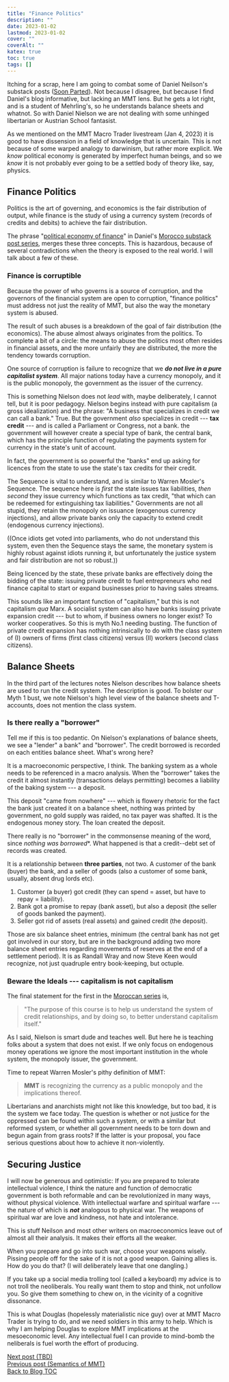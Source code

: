```yaml
---
title: "Finance Politics"
description: ""
date: 2023-01-02
lastmod: 2023-01-02
cover: ""
coverAlt: ""
katex: true
toc: true
tags: []
---
```


Itching for a scrap, here I am going to combat some of Daniel Neilson's substack 
posts ([Soon Parted](https://www.soonparted.co/)). Not because I disagree, but 
because I find Daniel's blog informative, but lacking an MMT lens. But he gets a lot 
right, and is a student of Mehrling's, so he understands balance sheets and whatnot. 
So with Daniel Nielson we are not dealing with some unhinged libertarian or Austrian 
School fantasist.

As we mentioned on the MMT Macro Trader livestream (Jan 4, 2023) it is good to have 
dissension in a field of knowledge that is uncertain. This is not because of some 
warped analogy to darwinism, but rather more explicit. We *know* political economy is 
generated by imperfect human beings, and so we *know* it is not probably ever going 
to be a settled body of theory like, say, physics.


## Finance Politics

Politics is the art of governing, and economics is the fair distribution of output,
while finance is the study of using a currency system (records of credits and debits) 
to achieve the fair distribution.

The phrase "[political economy of finance](https://www.soonparted.co/p/credit)" 
in Daniel's [Morocco substack post series](https://www.soonparted.co/p/credit), 
merges these three concepts. This is hazardous, because of several contradictions 
when the theory is exposed to the real world. I will talk about a few of these.

### Finance is corruptible

Because the power of who governs is a source of corruption, and the governors of 
the financial system are open to corruption, "finance politics" must address not 
just the reality of MMT, but also the way the monetary system is abused.

The result of such abuses is a breakdown of the goal of fair distribution 
(the economics). The abuse almost always originates from the politics. To complete 
a bit of a circle: the means to abuse the politics most often resides in 
financial assets, and the more unfairly they are distributed, the more the 
tendency towards corruption.

One source of corruption is failure to recognize that we **_do not live in a pure 
capitalist system_**. All major nations today have a currency monopoly, and it is the 
public monopoly, the government as the issuer of the currency.

This is something Nielson does not *lead* with, maybe deliberately, I cannot tell, but 
it is poor pedagogy. Nielson begins instead with pure capitalism (a gross 
idealization) and the phrase: "A business that specializes in credit we can call a 
bank."
True. But the government *also* specializes in credit --- **tax credit** --- and is 
called a Parliament or Congress, not a bank. the government will however create a 
special type of bank, the central bank, which has the principle function of regulating 
the payments system for currency in the state's unit of account.

In fact, the government is so powerful the "banks" end up asking for licences from 
the state to use the state's tax credits for their credit. 

The Sequence is vital to understand, and is similar to Warren Mosler's Sequence. 
The sequence here is *first* the state issues tax liabilities, *then second* they 
issue currency which functions as tax credit, "that which can be redeemed for 
extinguishing tax liabilities." Governments are not all stupid, they retain the 
monopoly on issuance (exogenous currency injections), and allow private banks only 
the capacity to extend credit (endogenous currency injections).

((Once idiots get voted into parliaments, who do not understand this system, even 
then the Sequence stays the same, the monetary system is highly robust against idiots 
running it, but unfortunately the justice system and fair distribution are not so 
robust.))

Being licenced by the state, these private banks are effectively doing the bidding of 
the state: issuing private credit to fuel entrepreneurs who ned finance capital to 
start or expand businesses prior to having sales streams.

This sounds like an important function of "capitalism," but this is not capitalism 
*qua* Marx. A socialist system can also have banks issuing private expansion credit 
--- but to whom, if business owners no longer exist?  To worker cooperatives. 
So this is myth No.1 needing busting.  The function of private credit expansion has 
nothing intrinsically to do with the class system of (I) owners of firms (first class citizens) versus (II) workers (second class citizens).


## Balance Sheets

In the third part of the lectures notes Nielson describes how balance sheets are 
used to run the credit system. The description is good. To bolster our Myth 1 bust, 
we note Nielson's high level view of the balance sheets and T-accounts, does not 
mention the class system. 

### Is there really a "borrower"

Tell me if this is too pedantic. On Nielson's explanations of balance sheets, we 
see a "lender" a bank" and "borrower". The credit  borrowed is recorded on each entities 
balance sheet. What's wrong here?

It is a macroeconomic perspective, I think. The banking system as a whole needs to be 
referenced in a macro analysis. When the "borrower" takes the credit it almost 
instantly (transactions delays permitting) becomes a liability of the baking system 
--- a deposit.

This deposit "came from nowhere" --- which is flowery rhetoric for the fact the bank 
just created it on a  balance sheet, nothing was printed by government, no gold 
supply was raided, no tax payer was shafted.
It is the endogenous money story.  The loan created the deposit.

There really is no "borrower" in the commonsense meaning of the word, since 
*nothing was borrowed**.  What happened is that a credit--debt set of records was 
created.

It is a relationship between **three parties**, not two. A customer of the 
bank (buyer) the bank, and a seller of goods (also a customer of some bank, 
usually, absent drug lords etc).

1. Customer (a buyer) got credit (they can spend = asset, but have to repay = liability).
2. Bank got a promise to repay (bank asset), but also a deposit (the seller of goods 
banked the payment).
3. Seller got rid of assets (real assets) and gained credit (the deposit).

Those are six balance sheet entries, minimum (the central bank has not get got 
involved in our story, but are in the background adding two more balance sheet 
entries regarding movements of reserves at the end of a settlement period). It is as 
Randall Wray and now Steve Keen would recognize, not just quadruple entry 
book-keeping, but octuple.

### Beware the Ideals --- capitalism is not capitalism

The final statement for the first in the 
[Moroccan series](https://www.soonparted.co/p/credit) is, 

> "The purpose of this course is to help us understand the system of credit relationships, and by doing so, to better understand capitalism itself."

As I said, Nielson is  smart dude and teaches well. But here he is teaching folks 
about a system that does not exist. If we only focus on endogenous money operations 
we ignore the most important institution in the whole system, the monopoly issuer, 
the government.

Time to repeat Warren Mosler's pithy definition of MMT:

> **MMT** is recognizing the currency as a public monopoly and the implications thereof.

Libertarians and anarchists might not like this knowledge, but too bad, it is the 
system we face today. The question is whether or not justice for the oppressed can 
be found within such a system, or with a similar but reformed system, or whether all 
government needs to be torn down and begun again from grass roots? If the latter is 
your proposal, you face serious questions about how to achieve it non-violently.


## Securing Justice 

I will now be generous and optimistic: If you are prepared to tolerate intellectual 
violence, I think the nature and function of democratic government is both reformable 
and can be revolutionized in many ways, without physical violence. With intellectual 
warfare and spiritual warfare --- the nature of which is **_not_** analogous to 
physical war. The weapons of spiritual war are love and kindness, not hate and 
intolerance.

This is stuff Neilson and most other writers on macroeconomics leave out of almost all 
their analysis. It makes their efforts all the weaker.

When you prepare and go into such war, choose your weapons wisely. Pissing 
people off for the sake of it is not a good weapon. Gaining allies is. How do you do 
that? (I will deliberately leave that one dangling.)

If you take up a social media trolling tool (called a keyboard) my advice is to 
not troll the neoliberals. You really want them to stop and think, not unfollow you.
So give them something to chew on, in the vicinity of a cognitive dissonance. 

This is what Douglas (hopelessly materialistic nice guy) over at MMT Macro Trader 
is trying to do, and we need soldiers in this army to help. Which is why I am helping 
Douglas to explore MMT implications at the mesoeconomic level. Any intellectual fuel I can provide to mind-bomb the neliberals is fuel worth the effort of producing.


[Next post (TBD)](./)  
[Previous post (Semantics of MMT)](../8_mmt_semantics)  
[Back to Blog TOC](../)
